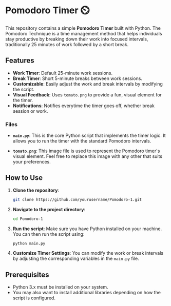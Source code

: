 # Pomodoro Timer ⏲️

This repository contains a simple **Pomodoro Timer** built with Python. The Pomodoro Technique is a time management method that helps individuals stay productive by breaking down their work into focused intervals, traditionally 25 minutes of work followed by a short break.

## Features

- **Work Timer**: Default 25-minute work sessions.
- **Break Timer**: Short 5-minute breaks between work sessions.
- **Customizable**: Easily adjust the work and break intervals by modifying the script.
- **Visual Feedback**: Uses `tomato.png` to provide a fun, visual element for the timer.
- **Notifications**: Notifies everytime the timer goes off, whether break session or work.


### Files

- **`main.py`**: This is the core Python script that implements the timer logic. It allows you to run the timer with the standard Pomodoro intervals.
  
- **`tomato.png`**: This image file is used to represent the Pomodoro timer's visual element. Feel free to replace this image with any other that suits your preferences.

## How to Use

1. **Clone the repository**:
    ```bash
    git clone https://github.com/yourusername/Pomodoro-1.git
    ```

2. **Navigate to the project directory**:
    ```bash
    cd Pomodoro-1
    ```

3. **Run the script**:
    Make sure you have Python installed on your machine. You can then run the script using:
    ```bash
    python main.py
    ```

4. **Customize Timer Settings**:
    You can modify the work or break intervals by adjusting the corresponding variables in the `main.py` file.

## Prerequisites

- Python 3.x must be installed on your system.
- You may also want to install additional libraries depending on how the script is configured.

